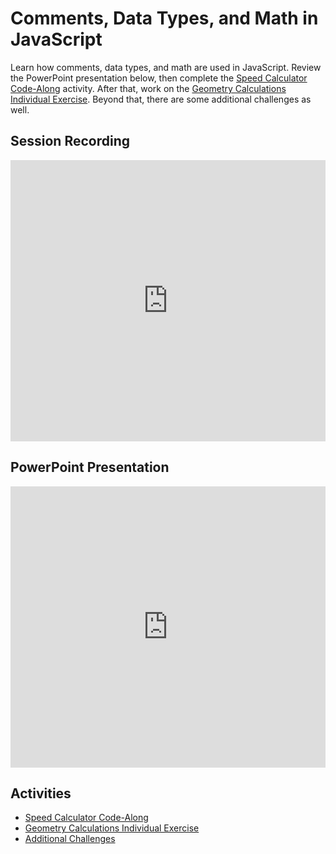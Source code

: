 # Comments, Data Types, and Math in JavaScript
Learn how comments, data types, and math are used in JavaScript. Review the PowerPoint presentation below, then complete the [Speed Calculator Code-Along](SpeedCalculatorInstructions.md) activity. After that, work on the [Geometry Calculations Individual Exercise](GeometryCalculationsInstructions.md). Beyond that, there are some additional challenges as well.

## Session Recording
<iframe width="100%" height="450px" src="https://www.youtube.com/embed/rrxwYUYVhYY" frameborder="0" allow="accelerometer; autoplay; clipboard-write; encrypted-media; gyroscope; picture-in-picture" allowfullscreen></iframe>

## PowerPoint Presentation
<iframe src='https://view.officeapps.live.com/op/embed.aspx?src=https://hylandtechclub.com/web-102/Week03/CommentsDataTypesMath.pptx' width='100%' height='450px' frameborder='0'></iframe>

## Activities
- [Speed Calculator Code-Along](SpeedCalculatorInstructions.md)
- [Geometry Calculations Individual Exercise](GeometryCalculationsInstructions.md)
- [Additional Challenges](AdditionalChallenges.md)